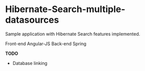 # Hibernate-Search-multiple-datasources
Sample application with Hibernate Search features implemented.

Front-end Angular-JS
Back-end Spring

<b>TODO</b>
* Database linking
